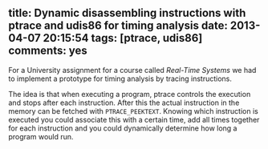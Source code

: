 title: Dynamic disassembling instructions with ptrace and udis86 for timing analysis
date: 2013-04-07 20:15:54
tags: [ptrace, udis86]
comments: yes
---

For a University assignment for a course called _Real-Time Systems_ we had to
implement a prototype for timing analysis by tracing instructions.

The idea is that when executing a program, ptrace controls the execution and
stops after each instruction. After this the actual instruction in the memory
can be fetched with `PTRACE_PEEKTEXT`. Knowing which instruction is executed
you could associate this with a certain time, add all times together for each
instruction and you could dynamically determine how long a program would run.


